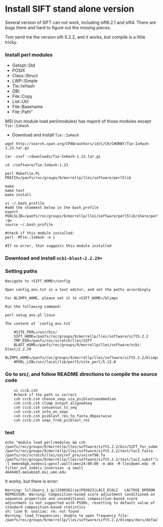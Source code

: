 #   Install SIFT stand alone version

Several version of SIFT can not work, including sift6.2.1 and sift4. There are bugs there and hard to figure out the missing pieces.

Tom send me the version sift-5.2.2, and it works, but compile is a little tricky.

### Install perl modules

- Getopt::Std
- POSIX
- Class::Struct
- LWP::Simple
- Tie::IxHash
- DBI
- File::Copy
- List::Util
- File::Basename
- File::Path"

MSI (run module load perl/modules) has majorit of those modules except `Tie::IxHash`

- Download and install `Tie::IxHash`

```
wget http://search.cpan.org/CPAN/authors/id/C/CH/CHORNY/Tie-IxHash-1.23.tar.gz

tar -zxvf ~/downloads/Tie-IxHash-1.23.tar.gz

cd ~/software/Tie-IxHash-1.23

perl Makefile.PL PREFIX=/panfs/roc/groups/9/morrellp/llei/software/perl5lib

make
make test
make install

vi ~/.bash_profile
#add the staement below in the bash_profile
export PERL5LIB=/panfs/roc/groups/9/morrellp/llei/software/perl5lib/share/perl5:$PERL5LIB
:qw
source ~/.bash_profile

#check if this module installed:
perl -MTie::IxHash -e 1

#If no error, that suggests this module installed
```
### Download and install `ncbi-blast-2.2.29+`

### Setting paths

    Navigate to <SIFT_HOME>/config

    Open config_env.txt in a text editor, and set the paths accordingly

    For BLIMPS_HOME, please set it to <SIFT_HOME>/blimps

    Run the following command:

    perl setup_env.pl linux
    
    The content of `config_env.txt`
    
```
    #SITE_PERL=/usr/bin/
    SIFT_HOME=/panfs/roc/groups/9/morrellp/llei/software/sift5.2.2
    TMP_DIR=/panfs/roc/scratch/llei/SIFT
    BLAST_HOME=/panfs/roc/groups/9/morrellp/llei/software/ncbi-blast/2.2.29
    BLIMPS_HOME=/panfs/roc/groups/9/morrellp/llei/software/sift5.2.2/blimps
    #PERL_LIB=/usr/local/lib/perl5/site_perl/5.12.0
 ```

### Go to src/, and follow README directions to compile the source code
```
    vi cccb.csh
    #check if the path is correct
    csh cccb.csh choose_seqs_via_psiblastseedmedian
    csh cccb.csh clump_output_alignedseq
    csh cccb.csh consensus_to_seq
    csh cccb.csh info_on_seqs
    csh cccb.csh psiblast_res_to_fasta_dbpairwise
    csh cccb.csh seqs_from_psiblast_res
```
### test

```
echo "module load perl/modules && csh /panfs/roc/groups/9/morrellp/llei/software/sift5.2.2/bin/SIFT_for_submitting_fasta_seq.csh /panfs/roc/groups/9/morrellp/llei/software/sift5.2.2/test/lacI.fasta /panfs/roc/scratch/llei/uniref_pro/uniref90.fa /panfs/roc/groups/9/morrellp/llei/software/sift5.2.2/test/lacI.subst"|qsub -l mem=44gb,nodes=1:ppn=7,walltime=24:00:00 -m abe -M llei@umn.edu -N filter_out_indels_inversion -q small
4649463.mesabim3.msi.umn.edu
```
It works, but there is error:

```
Warning: lcl|Query_1 gi|2506562|sp|P03023|LACI_ECOLI   LACTOSE OPERON REPRESSOR: Warning: Composition-based score adjustment conditioned on sequence properties and unconditional composition-based score adjustment is not supported with PSSMs, resetting to default value of standard composition-based statistics 
sh: line 0: unalias: rm: not found
Warning: load_frequencies: Unable to open frequency file: /panfs/roc/groups/9/morrellp/llei/software/sift5.2.2/blimps/docs/default.amino.f/panfs/roc/groups/9/morrellp/llei/software/sift5.2.2/blimps/docs/default.qij
```
